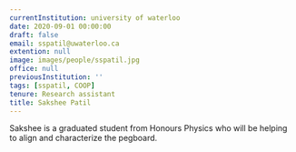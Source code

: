 ```yaml
---
currentInstitution: university of waterloo
date: 2020-09-01 00:00:00
draft: false
email: sspatil@uwaterloo.ca
extention: null
image: images/people/sspatil.jpg
office: null
previousInstitution: ''
tags: [sspatil, COOP]
tenure: Research assistant
title: Sakshee Patil
---
```

Sakshee is a graduated student from Honours Physics who will be helping to align and characterize the pegboard.
